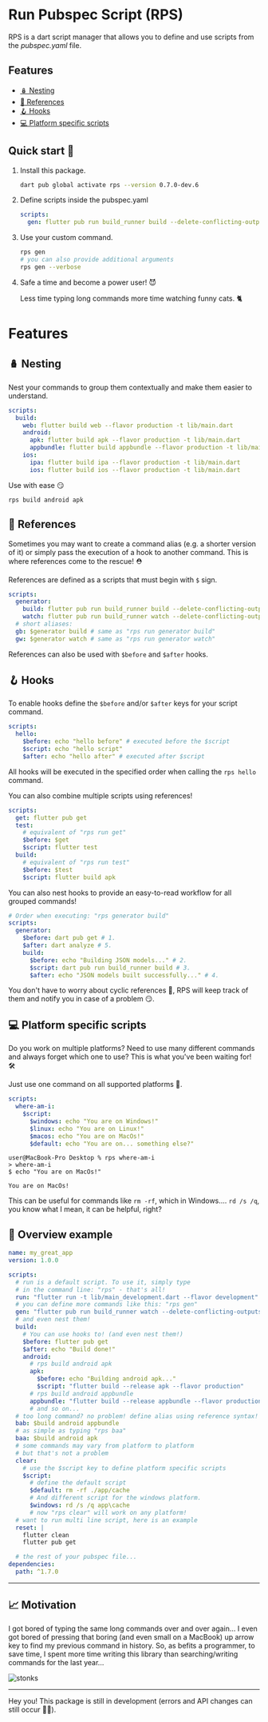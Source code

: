 # Run Pubspec Script (RPS)

RPS is a dart script manager that allows you to define and use scripts from the _pubspec.yaml_ file.


## Features 
<!-- no toc -->
- [🪆 Nesting](#nesting) 
- [🔗 References](#references) 
- [🪝 Hooks](#hooks) 
- [💻 Platform specific scripts](#platform-specific-scripts) 

## Quick start 🚀

1. Install this package.
    ```bash
    dart pub global activate rps --version 0.7.0-dev.6
    ```
2. Define scripts inside the pubspec.yaml
      ```yaml
      scripts:
        gen: flutter pub run build_runner build --delete-conflicting-outputs
      ```
3. Use your custom command.
    ```bash
    rps gen
    # you can also provide additional arguments
    rps gen --verbose
    ```
4. Safe a time and become a power user! 😈
    
    Less time typing long commands more time watching funny cats. 🐈

# Features

## 🪆 Nesting

Nest your commands to group them contextually and make them easier to understand.

```yaml
scripts:
  build:
    web: flutter build web --flavor production -t lib/main.dart
    android:
      apk: flutter build apk --flavor production -t lib/main.dart
      appbundle: flutter build appbundle --flavor production -t lib/main.dart
    ios:
      ipa: flutter build ipa --flavor production -t lib/main.dart
      ios: flutter build ios --flavor production -t lib/main.dart
```

Use with ease 😏

```
rps build android apk
```

## 🔗 References

Sometimes you may want to create a command alias (e.g. a shorter version of it) or simply pass the execution of a hook to another command. This is where references come to the rescue! ⛑

References are defined as a scripts that must begin with `$` sign.

```yaml
scripts:
  generator:
    build: flutter pub run build_runner build --delete-conflicting-outputs
    watch: flutter pub run build_runner watch --delete-conflicting-outputs
  # short aliases:
  gb: $generator build # same as "rps run generator build"
  gw: $generator watch # same as "rps run generator watch"
```

References can also be used with `$before` and `$after` hooks.

## 🪝 Hooks


To enable hooks define the `$before` and/or `$after` keys for your script command.

```yaml
scripts:
  hello:
    $before: echo "hello before" # executed before the $script
    $script: echo "hello script"
    $after: echo "hello after" # executed after $script
```

All hooks will be executed in the specified order when calling the `rps hello` command.

You can also combine multiple scripts using references!

```yaml
scripts:
  get: flutter pub get
  test:
    # equivalent of "rps run get"
    $before: $get
    $script: flutter test
  build:
    # equivalent of "rps run test"
    $before: $test
    $script: flutter build apk
```

You can also nest hooks to provide an easy-to-read workflow for all grouped commands!

```yaml
# Order when executing: "rps generator build"
scripts:
  generator:
    $before: dart pub get # 1.
    $after: dart analyze # 5.
    build:
      $before: echo "Building JSON models..." # 2.
      $script: dart pub run build_runner build # 3.
      $after: echo "JSON models built successfully..." # 4.
```

You don't have to worry about cyclic references 🔄, RPS will keep track of them and notify you in case of a problem 😏.

## 💻 Platform specific scripts

Do you work on multiple platforms? Need to use many different commands and always forget which one to use? This is what you've been waiting for! 🛠

Just use one command on all supported platforms 💪.

```yaml
scripts:
  where-am-i:
    $script:
      $windows: echo "You are on Windows!"
      $linux: echo "You are on Linux!"
      $macos: echo "You are on MacOs!"
      $default: echo "You are on... something else?"
```

```
user@MacBook-Pro Desktop % rps where-am-i
> where-am-i
$ echo "You are on MacOs!"

You are on MacOs!
```

This can be useful for commands like `rm -rf`, which in Windows.... `rd /s /q`, you know what I mean, it can be helpful, right?

## 🔎 Overview example

```yaml
name: my_great_app
version: 1.0.0

scripts:
  # run is a default script. To use it, simply type
  # in the command line: "rps" - that's all!
  run: "flutter run -t lib/main_development.dart --flavor development"
  # you can define more commands like this: "rps gen"
  gen: "flutter pub run build_runner watch --delete-conflicting-outputs"
  # and even nest them!
  build:
    # You can use hooks to! (and even nest them!)
    $before: flutter pub get
    $after: echo "Build done!"
    android:
      # rps build android apk
      apk: 
        $before: echo "Building android apk..."
        $script: "flutter build --release apk --flavor production"
      # rps build android appbundle
      appbundle: "flutter build --release appbundle --flavor production"
      # and so on...
  # too long command? no problem! define alias using reference syntax!
  bab: $build android appbundle
  # as simple as typing "rps baa"
  baa: $build android apk
  # some commands may vary from platform to platform
  # but that's not a problem
  clear:
    # use the $script key to define platform specific scripts
    $script:
      # define the default script
      $default: rm -rf ./app/cache
      # And different script for the windows platform.
      $windows: rd /s /q app\cache
      # now "rps clear" will work on any platform!
  # want to run multi line script, here is an example
  reset: |
    flutter clean 
    flutter pub get

  # the rest of your pubspec file...
dependencies:
  path: ^1.7.0
```

---

## 📈 Motivation

I got bored of typing the same long commands over and over again... I even got bored of pressing that boring (and even small on a MacBook) up arrow key to find my previous command in history. So, as befits a programmer, to save time, I spent more time writing this library than searching/writing commands for the last year...

![stonks](./stonks.jpg)

---

Hey you! This package is still in development (errors and API changes can still occur 🐛😏).
